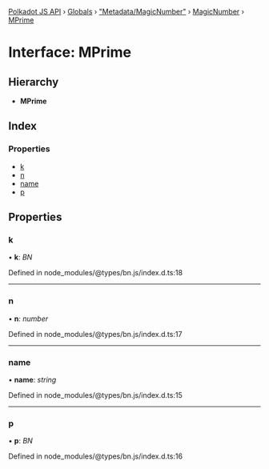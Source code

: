 [Polkadot JS API](../README.md) › [Globals](../globals.md) › ["Metadata/MagicNumber"](../modules/_metadata_magicnumber_.md) › [MagicNumber](../classes/_metadata_magicnumber_.magicnumber.md) › [MPrime](_metadata_magicnumber_.magicnumber.mprime.md)

# Interface: MPrime

## Hierarchy

* **MPrime**

## Index

### Properties

* [k](_metadata_magicnumber_.magicnumber.mprime.md#k)
* [n](_metadata_magicnumber_.magicnumber.mprime.md#n)
* [name](_metadata_magicnumber_.magicnumber.mprime.md#name)
* [p](_metadata_magicnumber_.magicnumber.mprime.md#p)

## Properties

###  k

• **k**: *BN*

Defined in node_modules/@types/bn.js/index.d.ts:18

___

###  n

• **n**: *number*

Defined in node_modules/@types/bn.js/index.d.ts:17

___

###  name

• **name**: *string*

Defined in node_modules/@types/bn.js/index.d.ts:15

___

###  p

• **p**: *BN*

Defined in node_modules/@types/bn.js/index.d.ts:16
